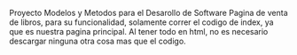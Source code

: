 Proyecto Modelos y Metodos para el Desarollo de Software
Pagina de venta de libros, para su funcionalidad, solamente correr el codigo de index, ya que es nuestra pagina principal. Al tener todo en html, no es necesario descargar ninguna otra cosa mas que el codigo.
